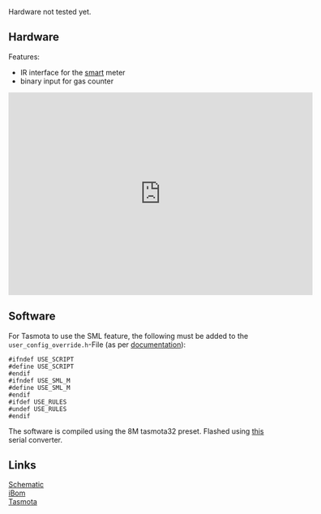 Hardware not tested yet.

## Hardware
Features:
- IR interface for the [smart](https://youtu.be/aqHauk3bNFA) meter
- binary input for gas counter
<html>
<iframe src="https://myhub.autodesk360.com/ue2903977/shares/public/SH9285eQTcf875d3c539b698174deaf7af0f?mode=embed" width="600" height="400" allowfullscreen="true" webkitallowfullscreen="true" mozallowfullscreen="true"  frameborder="0"></iframe>
</html>

## Software
For Tasmota to use the SML feature, the following must be added to the ```user_config_override.h```-File (as per [documentation](https://tasmota.github.io/docs/Smart-Meter-Interface/)):

```
#ifndef USE_SCRIPT
#define USE_SCRIPT
#endif
#ifndef USE_SML_M
#define USE_SML_M
#endif
#ifdef USE_RULES
#undef USE_RULES
#endif
```
The software is compiled using the 8M tasmota32 preset. Flashed using [this](https://github.com/FranzImsch/CP2104-M8) serial converter.

## Links
[Schematic](https://franz.science/stromzaehler/Schematic.pdf)  
[iBom](https://franz.science/stromzaehler/ibom/)  
[Tasmota](https://github.com/arendst/tasmota)